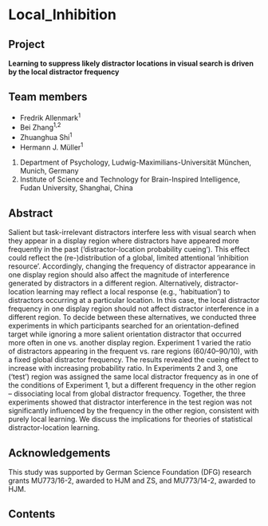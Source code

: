 # Local_Inhibition

## Project

__Learning to suppress likely distractor locations in visual search is driven by the local distractor frequency__

## Team members

* Fredrik Allenmark<sup>1</sup>
* Bei Zhang<sup>1,2</sup>
* Zhuanghua Shi<sup>1</sup>
* Hermann J. Müller<sup>1</sup>

1. Department of Psychology, Ludwig-Maximilians-Universität München, Munich, Germany
2. Institute of Science and Technology for Brain-Inspired Intelligence, Fudan University, Shanghai, China

## Abstract

Salient but task-irrelevant distractors interfere less with visual search when they appear in a display region where distractors have appeared more frequently in the past (‘distractor-location probability cueing’). This effect could reflect the (re-)distribution of a global, limited attentional ‘inhibition resource’. Accordingly, changing the frequency of distractor appearance in one display region should also affect the magnitude of interference generated by distractors in a different region. Alternatively, distractor-location learning may reflect a local response (e.g., ‘habituation’) to distractors occurring at a particular location. In this case, the local distractor frequency in one display region should not affect distractor interference in a different region. To decide between these alternatives, we conducted three experiments in which participants searched for an orientation-defined target while ignoring a more salient orientation distractor that occurred more often in one vs. another display region. Experiment 1 varied the ratio of distractors appearing in the frequent vs. rare regions (60/40–90/10), with a fixed global distractor frequency. The results revealed the cueing effect to increase with increasing probability ratio. In Experiments 2 and 3, one (‘test’) region was assigned the same local distractor frequency as in one of the conditions of Experiment 1, but a different frequency in the other region – dissociating local from global distractor frequency. Together, the three experiments showed that distractor interference in the test region was not significantly influenced by the frequency in the other region, consistent with purely local learning. We discuss the implications for theories of statistical distractor-location learning.

## Acknowledgements

This study was supported by German Science Foundation (DFG) research grants MU773/16-2, awarded to HJM and ZS, and MU773/14-2, awarded to HJM.

## Contents

